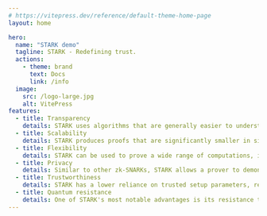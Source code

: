 ```yaml
---
# https://vitepress.dev/reference/default-theme-home-page
layout: home

hero:
  name: "STARK demo"
  tagline: STARK - Redefining trust.
  actions:
    - theme: brand
      text: Docs
      link: /info
  image:
    src: /logo-large.jpg
    alt: VitePress
features:
  - title: Transparency
    details: STARK uses algorithms that are generally easier to understand and more transparent compared to other zk-SNARKs, fostering greater trust in the system.
  - title: Scalability
    details: STARK produces proofs that are significantly smaller in size, reducing storage and transmission costs. Additionally, the verification process for STARK proofs is typically much faster, making it suitable for high-performance applications.
  - title: Flexibility
    details: STARK can be used to prove a wide range of computations, including complex ones. Moreover, it offers a high degree of customization to fit specific application requirements.
  - title: Privacy
    details: Similar to other zk-SNARKs, STARK allows a prover to demonstrate the correctness of a statement without revealing any information beyond the statement's validity.
  - title: Trustworthiness
    details: STARK has a lower reliance on trusted setup parameters, reducing the risks associated with these parameters being compromised.
  - title: Quantum resistance
    details: One of STARK's most notable advantages is its resistance to attacks from quantum computers. This makes STARK a more future-proof security solution compared to other technologies.
---
```


<style>
:root {
  --vp-home-hero-name-color: transparent;
  --vp-home-hero-name-background: -webkit-linear-gradient(120deg, #53B6CC 30%, #E16413);

  --vp-home-hero-image-background-image: linear-gradient(-45deg, #53B6CC 50%, #E16413 50%);
  --vp-home-hero-image-filter: blur(44px);
}

@media (min-width: 640px) {
  :root {
    --vp-home-hero-image-filter: blur(56px);
  }
}

@media (min-width: 960px) {
  :root {
    --vp-home-hero-image-filter: blur(68px);
  }
}
</style>